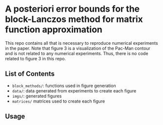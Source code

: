 # A posteriori error bounds for the block-Lanczos method for matrix function approximation

This repo contains all that is necessary to reproduce numerical experiments in the paper. Note that figure 3 is a visualization of the Pac-Man contour and is not related to any numerical experiments. Thus, there is no code related to figure 3 in this repo. 

## List of Contents

- `block_methods/`: functions used in figure generation
- `data/`: data generated from experiments to create each figure
- `imgs/`: generated figures
- `matrices/` matrices used to create each figure

## Usage
